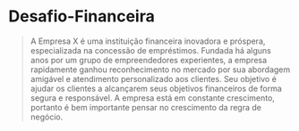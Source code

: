 # Desafio-Financeira
>A Empresa X é uma instituição financeira inovadora e próspera, especializada na concessão de empréstimos. Fundada há alguns anos por um grupo de empreendedores experientes, a empresa rapidamente ganhou reconhecimento no mercado por sua abordagem amigável e atendimento personalizado aos clientes. Seu objetivo é ajudar os clientes a alcançarem seus objetivos financeiros de forma segura e responsável. A empresa está em constante crescimento, portanto é bem importante pensar no crescimento da regra de negócio. 
